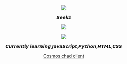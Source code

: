 <p align="center">  
<img src="https://media.tenor.com/images/21e42445fc08be5821313b1795df1c11/tenor.gif">
</p>
<p align="center">
    𝙎𝙚𝙚𝙠𝙯
<p align="center">  
<img src="https://komarev.com/ghpvc/?username=S33kz&color=grey">
</p>
    <p align="center">
  <img src="https://discord.c99.nl/widget/theme-4/746326780884942849.png" />
</p>
<p align="center">
𝘾𝙪𝙧𝙧𝙚𝙣𝙩𝙡𝙮 𝙡𝙚𝙖𝙧𝙣𝙞𝙣𝙜 𝙅𝙖𝙫𝙖𝙎𝙘𝙧𝙞𝙥𝙩,𝙋𝙮𝙩𝙝𝙤𝙣,𝙃𝙏𝙈𝙇,𝘾𝙎𝙎
<p align="center">
    <a href="https://discord.gg/7k8nAPymHc">Cosmos chad client</a>

